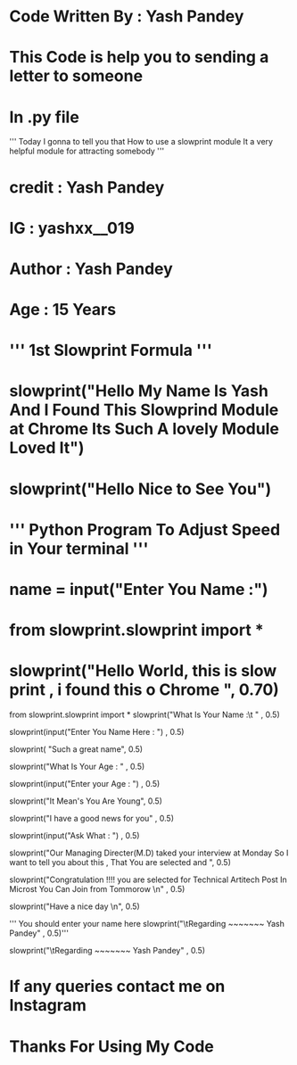 
# Code Written By : Yash Pandey


# This Code is help you to sending a letter to someone
# In .py file 


''' Today I gonna to tell you that How to use a slowprint module 
It a very helpful module for attracting somebody '''

# credit : Yash Pandey

#  IG : yashxx__019 
# 
#  

# Author : Yash Pandey 
# Age : 15 Years 
# ''' 1st Slowprint Formula '''

# slowprint("Hello My Name Is Yash And I Found This Slowprind Module at Chrome Its Such A lovely Module Loved It")
# slowprint("Hello Nice to See You")

# ''' Python Program To Adjust Speed in Your terminal '''

# name = input("Enter You Name :")

# from slowprint.slowprint import *
# slowprint("Hello World, this is slow print , i found this o Chrome ", 0.70)

from slowprint.slowprint import *
slowprint("What Is Your Name :\t " , 0.5)

slowprint(input("Enter You Name Here : ") , 0.5)

slowprint( "Such a great name", 0.5)

slowprint("What Is Your Age : " , 0.5)

slowprint(input("Enter your Age : ") , 0.5)

slowprint("It Mean's You Are Young", 0.5)

slowprint("I have a good news for you" , 0.5)

slowprint(input("Ask What : ") , 0.5)

slowprint("Our Managing Directer(M.D) taked your interview at Monday So I want to tell you about this , That You are selected and ", 0.5)

slowprint("Congratulation !!!!  you are selected for Technical Artitech Post In Microst You Can Join from Tommorow \n" , 0.5)

slowprint("Have a nice day \n", 0.5)

''' You should enter your name here
 slowprint("\tRegarding ~~~~~~~ Yash Pandey" , 0.5)'''

slowprint("\tRegarding ~~~~~~~ Yash Pandey" , 0.5)



# If any queries contact me on Instagram

# Thanks For Using My Code
